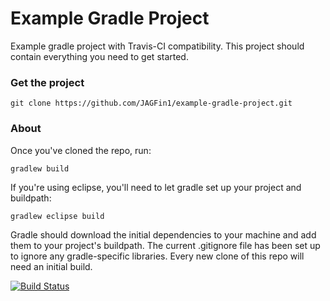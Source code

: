 Example Gradle Project
======================

Example gradle project with Travis-CI compatibility. This project should contain everything you need to get started.

### Get the project

	git clone https://github.com/JAGFin1/example-gradle-project.git

### About

Once you've cloned the repo, run:

	gradlew build

If you're using eclipse, you'll need to let gradle set up your project and buildpath:

	gradlew eclipse build


Gradle should download the initial dependencies to your machine and add them to your project's buildpath. The current .gitignore file has been set up to ignore any gradle-specific libraries. Every new clone of this repo will need an initial build.

[![Build Status](https://travis-ci.org/JAGFin1/example-gradle-project.png?branch=master)](https://travis-ci.org/JAGFin1/example-gradle-project)
